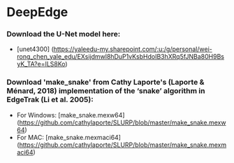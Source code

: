 # DeepEdge

### Download the U-Net model here: 
 - [unet4300] (https://yaleedu-my.sharepoint.com/:u:/g/personal/wei-rong_chen_yale_edu/EXsijdmwl8hDuP1vKsbHdoIB3hXRq5fJNBa80H9BsyK_TA?e=ILS8Ko)

### Download 'make_snake' from Cathy Laporte's (Laporte & Ménard, 2018) implementation of the ‘snake’ algorithm in EdgeTrak (Li et al. 2005):
 - For Windows: [make_snake.mexw64] (https://github.com/cathylaporte/SLURP/blob/master/make_snake.mexw64) 
 - For MAC: [make_snake.mexmaci64] (https://github.com/cathylaporte/SLURP/blob/master/make_snake.mexmaci64)

